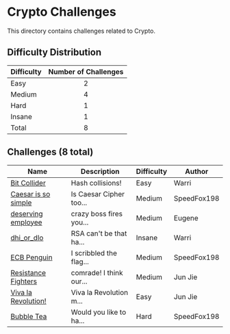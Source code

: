 # Crypto Challenges
This directory contains challenges related to Crypto.

## Difficulty Distribution
| Difficulty | Number of Challenges |
| ---------- |:--------------------:|
| Easy | 2 |
| Medium | 4 |
| Hard | 1 |
| Insane | 1 |
| Total | 8 |

## Challenges (8 total)
| Name | Description | Difficulty | Author |
| ---- | ----------- | ---------- | ------ |
| [Bit Collider](<./Bit Collider>) | Hash collisions! | Easy | Warri |
| [Caesar is so simple](<./Caesar is so simple>) | Is Caesar Cipher too... | Medium | SpeedFox198 |
| [deserving employee](<./deserving employee>) | crazy boss fires you... | Medium | Eugene |
| [dhi_or_dlo](<./dhi_or_dlo>) | RSA can't be that ha... | Insane | Warri |
| [ECB Penguin](<./ECB Penguin>) | I scribbled the flag... | Medium | SpeedFox198 |
| [Resistance Fighters](<./Resistance Fighters>) | comrade! I think our... | Medium | Jun Jie |
| [Viva la Revolution!](<./Viva la Revolution!>) | Viva la Revolution m... | Easy | Jun Jie |
| [Bubble Tea](<./Bubble Tea>) | Would you like to ha... | Hard | SpeedFox198 |
